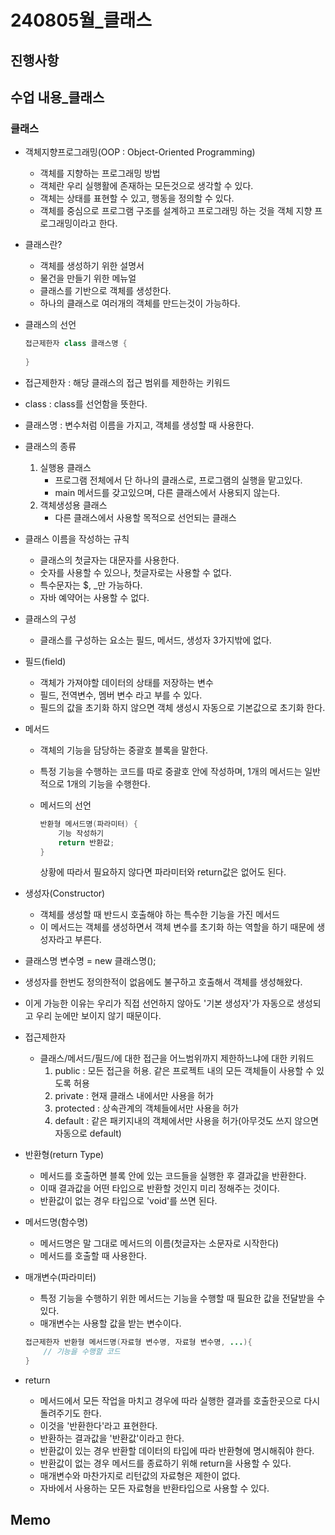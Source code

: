 # 240805월_클래스

## 진행사항

## 수업 내용_클래스

### 클래스

* 객체지향프로그래밍(OOP : Object-Oriented Programming)

  * 객체를 지향하는 프로그래밍 방법
  * 객체란 우리 실행활에 존재하는 모든것으로 생각할 수 있다.
  * 객체는 상태를 표현할 수 있고, 행동을 정의할 수 있다.
  * 객체를 중심으로 프로그램 구조를 설계하고 프로그래밍 하는 것을 객체 지향 프로그래밍이라고 한다.

* 클래스란?

  * 객체를 생성하기 위한 설명서
  * 물건을 만들기 위한 메뉴얼
  * 클래스를 기반으로 객체를 생성한다.
  * 하나의 클래스로 여러개의 객체를 만드는것이 가능하다.

* 클래스의 선언

  ```java
  접근제한자 class 클래스명 {
      
  }
  ```

* 접근제한자 : 해당 클래스의 접근 범위를 제한하는 키워드

* class : class를 선언함을 뜻한다.

* 클래스명 : 변수처럼 이름을 가지고, 객체를 생성할 때 사용한다.

* 클래스의 종류

  1. 실행용 클래스
     * 프로그램 전체에서 단 하나의 클래스로, 프로그램의 실행을 맡고있다.
     * main 메서드를 갖고있으며, 다른 클래스에서 사용되지 않는다.
  2. 객체생성용 클래스
     * 다른 클래스에서 사용할 목적으로 선언되는 클래스

* 클래스 이름을 작성하는 규칙

  * 클래스의 첫글자는 대문자를 사용한다.
  * 숫자를 사용할 수 있으나, 첫글자로는 사용할 수 없다.
  * 특수문자는 $, _만 가능하다.
  * 자바 예약어는 사용할 수 없다.

* 클래스의 구성

  * 클래스를 구성하는 요소는 필드, 메서드, 생성자 3가지밖에 없다.

* 필드(field)

  * 객체가 가져야할 데이터의 상태를 저장하는 변수
  * 필드, 전역변수, 멤버 변수 라고 부를 수 있다.
  * 필드의 값을 초기화 하지 않으면 객체 생성시 자동으로 기본값으로 초기화 한다.

* 메서드

  * 객체의 기능을 담당하는 중괄호 블록을 말한다.

  * 특정 기능을 수행하는 코드를 따로 중괄호 안에 작성하며, 1개의 메서드는 일반적으로 1개의 기능을 수행한다.

  * 메서드의 선언

    ```java
    반환형 메서드명(파라미터) {
        기능 작성하기
        return 반환값;
    }
    ```

    상황에 따라서 필요하지 않다면 파라미터와 return값은 없어도 된다.

* 생성자(Constructor)

  * 객체를 생성할 때 반드시 호출해야 하는 특수한 기능을 가진 메서드
  * 이 메서드는 객체를 생성하면서 객체 변수를 초기화 하는 역할을 하기 때문에 생성자라고 부른다.

* 클래스명 변수명 = new 클래스명();

* 생성자를 한번도 정의한적이 없음에도 불구하고 호출해서 객체를 생성해왔다.

* 이게 가능한 이유는 우리가 직접 선언하지 않아도 '기본 생성자'가 자동으로 생성되고 우리 눈에만 보이지 않기 때문이다.

* 접근제한자

  * 클래스/메서드/필드/에 대한 접근을 어느범위까지 제한하느냐에 대한 키워드
    1. public : 모든 접근을 허용. 같은 프로젝트 내의 모든 객체들이 사용할 수 있도록 허용
    2. private : 현재 클래스 내에서만 사용을 허가
    3. protected : 상속관계의 객체들에서만 사용을 허가
    4. default : 같은 패키지내의 객체에서만 사용을 허가(아무것도 쓰지 않으면 자동으로 default)

* 반환형(return Type)

  * 메서드를 호출하면 블록 안에 있는 코드들을 실행한 후 결과값을 반환한다.
  * 이때 결과값을 어떤 타입으로 반환할 것인지 미리 정해주는 것이다.
  * 반환값이 없는 경우 타입으로 'void'를 쓰면 된다.

* 메서드명(함수명)

  * 메서드명은 말 그대로 메서드의 이름(첫글자는 소문자로 시작한다)
  * 메서드를 호출할 때 사용한다.

* 매개변수(파라미터)

  * 특정 기능을 수행하기 위한 메서드는 기능을 수행할 때 필요한 값을 전달받을 수 있다.
  * 매개변수는 사용할 값을 받는 변수이다.

  ```java
  접근제한자 반환형 메서드명(자료형 변수명, 자료형 변수명, ...){
      // 기능을 수행할 코드
  }
  ```

* return

  * 메서드에서 모든 작업을 마치고 경우에 따라 실행한 결과를 호출한곳으로 다시 돌려주기도 한다.
  * 이것을 '반환한다'라고 표현한다.
  * 반환하는 결과값을 '반환값'이라고 한다.
  * 반환값이 있는 경우 반환할 데이터의 타입에 따라 반환형에 명시해줘야 한다.
  * 반환값이 없는 경우 메서드를 종료하기 위해 return을 사용할 수 있다.
  * 매개변수와 마찬가지로 리턴값의 자료형은 제한이 없다.
  * 자바에서 사용하는 모든 자료형을 반환타입으로 사용할 수 있다.

## Memo

